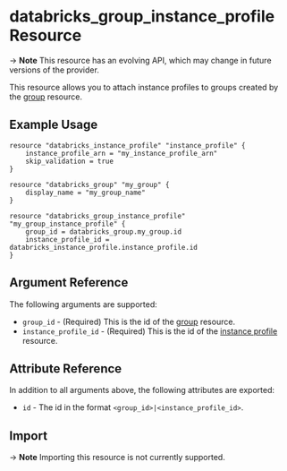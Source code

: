 # databricks_group_instance_profile Resource

-> **Note** This resource has an evolving API, which may change in future versions of the provider.

This resource allows you to attach instance profiles to groups created by the [group](group.md) resource.

## Example Usage

```hcl
resource "databricks_instance_profile" "instance_profile" {
    instance_profile_arn = "my_instance_profile_arn"
    skip_validation = true
}

resource "databricks_group" "my_group" {
    display_name = "my_group_name"
}

resource "databricks_group_instance_profile" "my_group_instance_profile" {
    group_id = databricks_group.my_group.id
    instance_profile_id = databricks_instance_profile.instance_profile.id
}
```
## Argument Reference

The following arguments are supported:

* `group_id` - (Required) This is the id of the [group](group.md) resource.
* `instance_profile_id` -  (Required) This is the id of the [instance profile](instance_profile.md) resource.

## Attribute Reference

In addition to all arguments above, the following attributes are exported:

*  `id` - The id in the format `<group_id>|<instance_profile_id>`.

## Import

-> **Note** Importing this resource is not currently supported.
